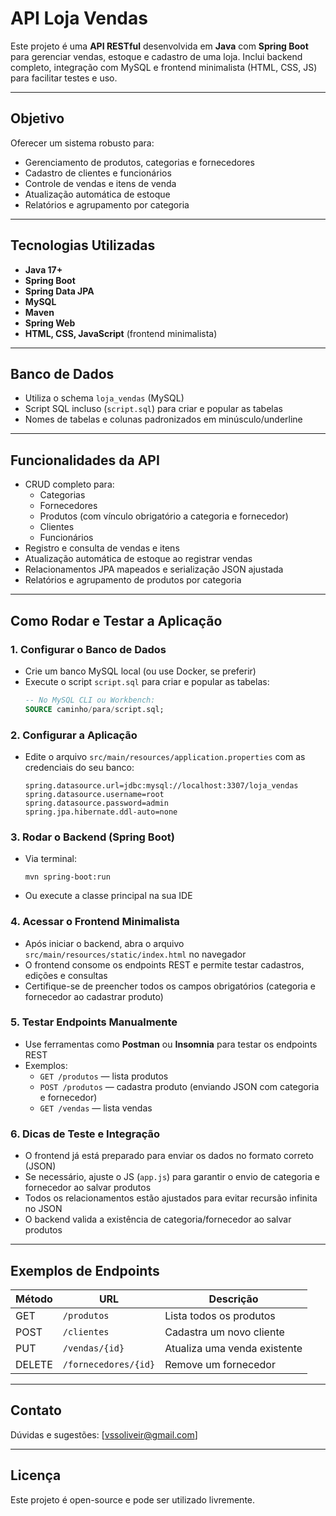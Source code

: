# API Loja Vendas

Este projeto é uma **API RESTful** desenvolvida em **Java** com **Spring Boot** para gerenciar vendas, estoque e cadastro de uma loja. Inclui backend completo, integração com MySQL e frontend minimalista (HTML, CSS, JS) para facilitar testes e uso.

---

## Objetivo

Oferecer um sistema robusto para:
- Gerenciamento de produtos, categorias e fornecedores
- Cadastro de clientes e funcionários
- Controle de vendas e itens de venda
- Atualização automática de estoque
- Relatórios e agrupamento por categoria

---

## Tecnologias Utilizadas

- **Java 17+**
- **Spring Boot**
- **Spring Data JPA**
- **MySQL**
- **Maven**
- **Spring Web**
- **HTML, CSS, JavaScript** (frontend minimalista)

---

## Banco de Dados

- Utiliza o schema `loja_vendas` (MySQL)
- Script SQL incluso (`script.sql`) para criar e popular as tabelas
- Nomes de tabelas e colunas padronizados em minúsculo/underline

---

## Funcionalidades da API

- CRUD completo para:
  - Categorias
  - Fornecedores
  - Produtos (com vínculo obrigatório a categoria e fornecedor)
  - Clientes
  - Funcionários
- Registro e consulta de vendas e itens
- Atualização automática de estoque ao registrar vendas
- Relacionamentos JPA mapeados e serialização JSON ajustada
- Relatórios e agrupamento de produtos por categoria

---

## Como Rodar e Testar a Aplicação

### 1. Configurar o Banco de Dados

- Crie um banco MySQL local (ou use Docker, se preferir)
- Execute o script `script.sql` para criar e popular as tabelas:
  ```sql
  -- No MySQL CLI ou Workbench:
  SOURCE caminho/para/script.sql;
  ```

### 2. Configurar a Aplicação

- Edite o arquivo `src/main/resources/application.properties` com as credenciais do seu banco:
  ```properties
  spring.datasource.url=jdbc:mysql://localhost:3307/loja_vendas
  spring.datasource.username=root
  spring.datasource.password=admin
  spring.jpa.hibernate.ddl-auto=none
  ```

### 3. Rodar o Backend (Spring Boot)

- Via terminal:
  ```shell
  mvn spring-boot:run
  ```
- Ou execute a classe principal na sua IDE

### 4. Acessar o Frontend Minimalista

- Após iniciar o backend, abra o arquivo `src/main/resources/static/index.html` no navegador
- O frontend consome os endpoints REST e permite testar cadastros, edições e consultas
- Certifique-se de preencher todos os campos obrigatórios (categoria e fornecedor ao cadastrar produto)

### 5. Testar Endpoints Manualmente

- Use ferramentas como **Postman** ou **Insomnia** para testar os endpoints REST
- Exemplos:
  - `GET /produtos` — lista produtos
  - `POST /produtos` — cadastra produto (enviando JSON com categoria e fornecedor)
  - `GET /vendas` — lista vendas

### 6. Dicas de Teste e Integração

- O frontend já está preparado para enviar os dados no formato correto (JSON)
- Se necessário, ajuste o JS (`app.js`) para garantir o envio de categoria e fornecedor ao salvar produtos
- Todos os relacionamentos estão ajustados para evitar recursão infinita no JSON
- O backend valida a existência de categoria/fornecedor ao salvar produtos

---

## Exemplos de Endpoints

| Método | URL                  | Descrição                   |
|--------|----------------------|-----------------------------|
| GET    | `/produtos`          | Lista todos os produtos      |
| POST   | `/clientes`          | Cadastra um novo cliente     |
| PUT    | `/vendas/{id}`       | Atualiza uma venda existente |
| DELETE | `/fornecedores/{id}` | Remove um fornecedor         |

---

## Contato

Dúvidas e sugestões: [vssoliveir@gmail.com]

---

## Licença

Este projeto é open-source e pode ser utilizado livremente.

